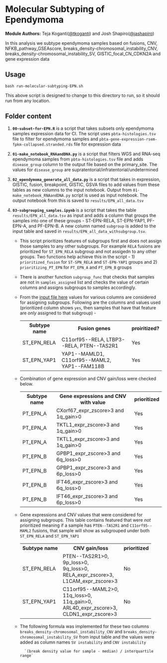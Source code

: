 # Molecular Subtyping of Ependymoma

<b>Module Authors:</b> Teja Koganti(<a href="https://github.com/tkoganti">@tkoganti</a>) and Josh Shapiro(<a href="https://github.com/jashapiro">@jashapiro</a>)

In this analysis we subtype ependymoma samples based on fusions, CNV, NFKB_pathway_GSEAscore, breaks_density-chromosomal_instability_CNV, breaks_density-chromosomal_instability_SV, GISTIC_focal_CN_CDKN2A and gene expression data

## Usage
`bash run-molecular-subtyping-EPN.sh`

This above  script is designed to change to this directory to run, so it should run from any location.

## Folder content

1. <b>`00-subset-for-EPN.R`</b> is a script that takes subsets only  ependymoma samples expression data for CI. The script uses `pbta-histologies.tsv` file to filter for ependymoma samples and     `pbta-gene-expression-rsem-fpkm-collapsed.stranded.rds` file for expression  data

2. <b>`01-make_notebook_RNAandDNA.py`</b> is a script that filters WGS  and RNA-seq ependymoma samples from `pbta-histologies.tsv` file and adds `disease_group` column to the output file based on the primary_site. The values for `disease_group` are supratentorial/infratentorial/undetermined

3. <b>`02_ependymoma_generate_all_data.py`</b>  is a script that takes in expression, GISTIC, fusion, breakpoint, GISTIC, GSVA files to add values from these tables as new columns to the input notebook. Output from `01-make_notebook_RNAandDNA.py` script is used as input notebook. The output notebook from this is saved to `results/EPN_all_data.tsv`

4. <b> `03-subgrouping_samples.ipynb`  </b>  is a script that takes the table `results/EPN_all_data.tsv`  as input and adds a column that groups the samples into one of these groups - ST-EPN-RELA, ST-EPN-YAP1, PF-EPN-A, and PF-EPN-B. A new column named `subgroup` is added to the input table and saved in `results/EPN_all_data_withsubgroup.tsv`.
    - This script prioritizes features of subgroups first and does not assign those samples to any other subgroups. For example `RELA` fusions are prioritized for `ST_EPN_RELA` subgroup and not assigedn to any other  groups. Two functions help achieve this in the script - 1) `prioritized_fusion` for `ST-SPN_RELA` and `ST-EPN-YAP1` groups and 2) `prioritizing_PT_EPN` for `PT_EPN_A` and `PT_EPN_B` groups

    - There is another function `subgroup_func` that checks that samples are not in `samples_assigned`  list  and checks the  value of certain columns and assigns subgroups to samples accordingly.

    - From the [input file here](https://github.com/AlexsLemonade/OpenPBTA-analysis/blob/master/analyses/molecular-subtyping-EPN/results/EPN_all_data.tsv) values for various columns are considered for assigning subgroups. Following are  the columns and values used (prioritized column shows `yes`, then samples  that have  that feature are _only_ assigned to that subgroup) -
            <table>
                <tr>
                    <th>Subtype name</th>
                    <th>Fusion genes</th>
                    <th>proiritized?</th>
                </tr>
                <tr>
                    <td>ST_EPN_RELA</td>
                    <td>C11orf95--RELA, LTBP3--RELA, PTEN--TAS2R1</td>
                    <td>Yes</td>
                </tr>
                <tr>
                    <td>ST_EPN_YAP1</td>
                    <td>YAP1--MAMLD1, C11orf95--MAML2, YAP1--FAM118B</td>
                    <td>Yes</td>
                </tr>
            </table>

    - Combination of gene expression and CNV gain/loss were checked below.
            <table>
                <tr>
                    <th>Subtype name</th>
                    <th>Gene expressions and CNV with  value</th>
                    <th>prioritized</th>
                </tr>
                <tr>
                    <td>PT_EPN_A</td>
                    <td>CXorf67_expr_zscore>3 and 1q_gain>0</td>
                    <td>Yes</td>
                </tr>
                <tr>
                    <td>PT_EPN_A</td>
                    <td>TKTL1_expr_zscore>3 and 1q_gain>0</td>
                    <td>Yes</td>
                </tr>
                <tr>
                    <td>PT_EPN_A</td>
                    <td>TKTL1_expr_zscore>3 and 1q_gain>0</td>
                    <td>Yes</td>
                </tr>
                <tr>
                    <td>PT_EPN_B</td>
                    <td>GPBP1_expr_zscore>3 and 6q_loss>0</td>
                    <td>Yes</td>
                </tr>
                <tr>
                    <td>PT_EPN_B</td>
                    <td>GPBP1_expr_zscore>3 and 6p_loss>0</td>
                    <td>Yes</td>
                </tr>
                <tr>
                    <td>PT_EPN_B</td>
                    <td>IFT46_expr_zscore>3 and 6q_loss>0</td>
                    <td>Yes</td>
                </tr>
                <tr>
                    <td>PT_EPN_B</td>
                    <td>IFT46_expr_zscore>3 and 6p_loss>0</td>
                    <td>Yes</td>
                </tr>
            </table>
    -  Gene expressions and CNV values that  were considered for assigning subgroups. This  table contains featured that were _not_ prioritized meaning if a sample has `PTEN--TAS2R1` and `C11orf95--MAML2` fusions, that sample will show as subgrouped under both  `ST_EPN_RELA`  and `ST_EPN_YAP1`
            <table>
                <tr>
                    <th>Subtype name</th>
                    <th>CNV gain/loss</th>
                    <th>prioritized</th>
                </tr>
                <tr>
                    <td>ST_EPN_RELA</td>
                    <td>PTEN--TAS2R1>0, <br/> 9p_loss>0, <br/> 9q_loss>0, <br/> RELA_expr_zscore>3, <br/> L1CAM_expr_zscore>3 </td>
                    <td>No</td>
                </tr>
                <tr>
                    <td>ST_EPN_YAP1</td>
                    <td>C11orf95--MAML2>0, <br/> 11q_loss>0, <br/> 11q_gain>0, <br/> ARL4D_expr_zscore>3, <br/>CLDN1_expr_zscore>3</td>
                    <td>No</td>
                </tr>
            </table>  

      -   The following formula was implemented for these two columns `breaks_density-chromosomal_instability_CNV` and `breaks_density-chromosomal_instability_SV` from input table and the values were added as column names `SV instability` and `CNV instability`

                `(break density value for sample - median) / interquartile range`   
